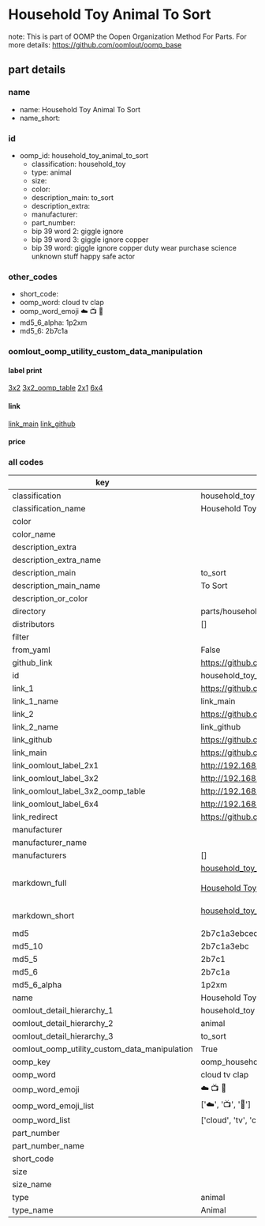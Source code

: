 # Household Toy Animal To Sort  

note: This is part of OOMP the Oopen Organization Method For Parts. For more details: https://github.com/oomlout/oomp_base

##  part details
  







### name
* name: Household Toy Animal To Sort
* name_short: 
### id
* oomp_id: household_toy_animal_to_sort
  * classification: household_toy
  * type: animal
  * size: 
  * color: 
  * description_main: to_sort
  * description_extra: 
  * manufacturer: 
  * part_number: 
  * bip 39 word 2: giggle ignore
  * bip 39 word 3: giggle ignore copper
  * bip 39 word: giggle ignore copper duty wear purchase science unknown stuff happy safe actor

### other_codes
* short_code: 
* oomp_word: cloud tv clap
* oomp_word_emoji :cloud: :tv: :clap:
* md5_6_alpha: 1p2xm
* md5_6: 2b7c1a






### oomlout_oomp_utility_custom_data_manipulation
#### label print
[3x2](http://192.168.1.245:1112/?label=oomp%201p2xm)
[3x2_oomp_table](http://192.168.1.108:1112/?label=oomp%201p2xm)
[2x1](http://192.168.1.242:1112/?label=oomp%201p2xm)
[6x4](http://192.168.1.55:1112/?label=oomp%201p2xm)    

#### link

[link_main](https://github.com/oomlout/oomlout_oomp_version_1_messy/tree/main/parts/household_toy_animal_to_sort) [link_github](https://github.com/oomlout/oomlout_oomp_version_1_messy/tree/main/parts/household_toy_animal_to_sort)                             

#### price







### all codes 
| key | value |  
| --- | --- |  
| classification | household_toy |  
| classification_name | Household Toy |  
| color |  |  
| color_name |  |  
| description_extra |  |  
| description_extra_name |  |  
| description_main | to_sort |  
| description_main_name | To Sort |  
| description_or_color |   |  
| directory | parts/household_toy_animal_to_sort |  
| distributors | [] |  
| filter |  |  
| from_yaml | False |  
| github_link | https://github.com/oomlout/oomlout_oomp_part_src/tree/main/parts/household_toy_animal_to_sort |  
| id | household_toy_animal_to_sort |  
| link_1 | https://github.com/oomlout/oomlout_oomp_version_1_messy/tree/main/parts/household_toy_animal_to_sort |  
| link_1_name | link_main |  
| link_2 | https://github.com/oomlout/oomlout_oomp_version_1_messy/tree/main/parts/household_toy_animal_to_sort |  
| link_2_name | link_github |  
| link_github | https://github.com/oomlout/oomlout_oomp_version_1_messy/tree/main/parts/household_toy_animal_to_sort |  
| link_main | https://github.com/oomlout/oomlout_oomp_version_1_messy/tree/main/parts/household_toy_animal_to_sort |  
| link_oomlout_label_2x1 | http://192.168.1.242:1112/?label=oomp%201p2xm |  
| link_oomlout_label_3x2 | http://192.168.1.245:1112/?label=oomp%201p2xm |  
| link_oomlout_label_3x2_oomp_table | http://192.168.1.108:1112/?label=oomp%201p2xm |  
| link_oomlout_label_6x4 | http://192.168.1.55:1112/?label=oomp%201p2xm |  
| link_redirect | https://github.com/oomlout/oomlout_oomp_version_1_messy/tree/main/parts/household_toy_animal_to_sort |  
| manufacturer |  |  
| manufacturer_name |  |  
| manufacturers | [] |  
| markdown_full | [household_toy_animal_to_sort](none)<br>[](none)<br>[Household Toy Animal To Sort](none)<br><br> |  
| markdown_short | [household_toy_animal_to_sort](none)<br><br> |  
| md5 | 2b7c1a3ebcedf81eb8fc34485fdc330f |  
| md5_10 | 2b7c1a3ebc |  
| md5_5 | 2b7c1 |  
| md5_6 | 2b7c1a |  
| md5_6_alpha | 1p2xm |  
| name | Household Toy Animal To Sort |  
| oomlout_detail_hierarchy_1 | household_toy |  
| oomlout_detail_hierarchy_2 | animal |  
| oomlout_detail_hierarchy_3 | to_sort |  
| oomlout_oomp_utility_custom_data_manipulation | True |  
| oomp_key | oomp_household_toy_animal_to_sort |  
| oomp_word | cloud tv clap |  
| oomp_word_emoji | :cloud: :tv: :clap: |  
| oomp_word_emoji_list | [':cloud:', ':tv:', ':clap:'] |  
| oomp_word_list | ['cloud', 'tv', 'clap'] |  
| part_number |  |  
| part_number_name |  |  
| short_code |  |  
| size |  |  
| size_name |  |  
| type | animal |  
| type_name | Animal |  
